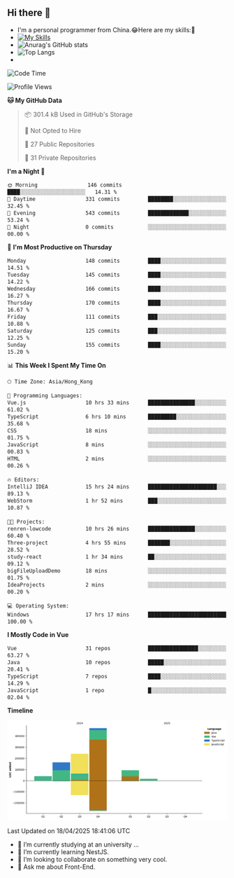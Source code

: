 ## Hi there 👋
- I'm a personal programmer from China.😂Here are my skills:🤔
- [![My Skills](https://skillicons.dev/icons?i=js,html,css,vue,typescript,java,golang)](https://skillicons.dev)
- ![Anurag's GitHub stats](https://github-readme-stats.vercel.app/api?username=FluffyChi-Xing&count_private=true&show_icons=true&theme=radical)
- ![Top Langs](https://github-readme-stats.vercel.app/api/top-langs/?username=FluffyChi-Xing)
- <!--START_SECTION:waka-->
![Code Time](http://img.shields.io/badge/Code%20Time-1%2C331%20hrs%2037%20mins-blue)

![Profile Views](http://img.shields.io/badge/Profile%20Views-0-blue)

**🐱 My GitHub Data** 

> 📦 301.4 kB Used in GitHub's Storage 
 > 
> 🚫 Not Opted to Hire
 > 
> 📜 27 Public Repositories 
 > 
> 🔑 31 Private Repositories 
 > 
**I'm a Night 🦉** 

```text
🌞 Morning                146 commits         ████░░░░░░░░░░░░░░░░░░░░░   14.31 % 
🌆 Daytime                331 commits         ████████░░░░░░░░░░░░░░░░░   32.45 % 
🌃 Evening                543 commits         █████████████░░░░░░░░░░░░   53.24 % 
🌙 Night                  0 commits           ░░░░░░░░░░░░░░░░░░░░░░░░░   00.00 % 
```
📅 **I'm Most Productive on Thursday** 

```text
Monday                   148 commits         ████░░░░░░░░░░░░░░░░░░░░░   14.51 % 
Tuesday                  145 commits         ████░░░░░░░░░░░░░░░░░░░░░   14.22 % 
Wednesday                166 commits         ████░░░░░░░░░░░░░░░░░░░░░   16.27 % 
Thursday                 170 commits         ████░░░░░░░░░░░░░░░░░░░░░   16.67 % 
Friday                   111 commits         ███░░░░░░░░░░░░░░░░░░░░░░   10.88 % 
Saturday                 125 commits         ███░░░░░░░░░░░░░░░░░░░░░░   12.25 % 
Sunday                   155 commits         ████░░░░░░░░░░░░░░░░░░░░░   15.20 % 
```


📊 **This Week I Spent My Time On** 

```text
🕑︎ Time Zone: Asia/Hong_Kong

💬 Programming Languages: 
Vue.js                   10 hrs 33 mins      ███████████████░░░░░░░░░░   61.02 % 
TypeScript               6 hrs 10 mins       █████████░░░░░░░░░░░░░░░░   35.68 % 
CSS                      18 mins             ░░░░░░░░░░░░░░░░░░░░░░░░░   01.75 % 
JavaScript               8 mins              ░░░░░░░░░░░░░░░░░░░░░░░░░   00.83 % 
HTML                     2 mins              ░░░░░░░░░░░░░░░░░░░░░░░░░   00.26 % 

🔥 Editors: 
IntelliJ IDEA            15 hrs 24 mins      ██████████████████████░░░   89.13 % 
WebStorm                 1 hr 52 mins        ███░░░░░░░░░░░░░░░░░░░░░░   10.87 % 

🐱‍💻 Projects: 
renren-lowcode           10 hrs 26 mins      ███████████████░░░░░░░░░░   60.40 % 
Three-project            4 hrs 55 mins       ███████░░░░░░░░░░░░░░░░░░   28.52 % 
study-react              1 hr 34 mins        ██░░░░░░░░░░░░░░░░░░░░░░░   09.12 % 
bigFileUploadDemo        18 mins             ░░░░░░░░░░░░░░░░░░░░░░░░░   01.75 % 
IdeaProjects             2 mins              ░░░░░░░░░░░░░░░░░░░░░░░░░   00.20 % 

💻 Operating System: 
Windows                  17 hrs 17 mins      █████████████████████████   100.00 % 
```

**I Mostly Code in Vue** 

```text
Vue                      31 repos            ████████████████░░░░░░░░░   63.27 % 
Java                     10 repos            █████░░░░░░░░░░░░░░░░░░░░   20.41 % 
TypeScript               7 repos             ████░░░░░░░░░░░░░░░░░░░░░   14.29 % 
JavaScript               1 repo              █░░░░░░░░░░░░░░░░░░░░░░░░   02.04 % 
```



**Timeline**

![Lines of Code chart](https://raw.githubusercontent.com/FluffyChi-Xing/FluffyChi-Xing/main/assets/bar_graph.png)


 Last Updated on 18/04/2025 18:41:06 UTC
<!--END_SECTION:waka-->
- 🔭 I’m currently studying at an university ...
- 🌱 I’m currently learning NestJS.
- 👯 I’m looking to collaborate on something very cool.
- 💬 Ask me about Front-End.
